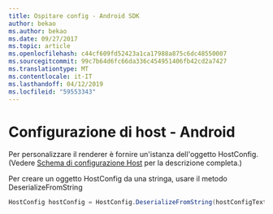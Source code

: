 ```yaml
---
title: Ospitare config - Android SDK
author: bekao
ms.author: bekao
ms.date: 09/27/2017
ms.topic: article
ms.openlocfilehash: c44cf609fd52423a1ca17988a875c6dc48550007
ms.sourcegitcommit: 99c7b64d6fc66da336c454951406fb42cd2a7427
ms.translationtype: MT
ms.contentlocale: it-IT
ms.lasthandoff: 04/12/2019
ms.locfileid: "59553343"
---
```

# <a name="host-config---android"></a>Configurazione di host - Android

Per personalizzare il renderer è fornire un'istanza dell'oggetto HostConfig. (Vedere [Schema di configurazione Host](../../../rendering-cards/host-config.md) per la descrizione completa.)

Per creare un oggetto HostConfig da una stringa, usare il metodo DeserializeFromString

```java
HostConfig hostConfig = HostConfig.DeserializeFromString(hostConfigText);
```